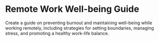 # Remote Work Well-being Guide

Create a guide on preventing burnout and maintaining well-being while working remotely, including strategies for setting boundaries, managing stress, and promoting a healthy work-life balance.
